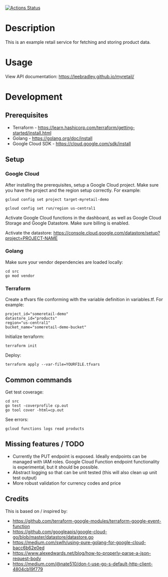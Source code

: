 [![Actions Status](https://github.com/leebradley/myretail/workflows/Go/badge.svg)](https://github.com/leebradley/myretail/actions)

# Description

This is an example retail service for fetching and storing product data.

# Usage

View API documentation:
https://leebradley.github.io/myretail/

# Development

## Prerequisites
* Terraform - https://learn.hashicorp.com/terraform/getting-started/install.html
* Golang - https://golang.org/doc/install
* Google Cloud SDK - https://cloud.google.com/sdk/install

## Setup

### Google Cloud

After installing the prerequisites, setup a Google Cloud project. Make sure you have the project and the region setup correctly. For example:

```
gcloud config set project target-myretail-demo
```

```
gcloud config set run/region us-central1
```

Activate Google Cloud functions in the dashboard, as well as Google Cloud Storage and Google Datastore. Make sure billing is enabled.

Activate the datastore:
https://console.cloud.google.com/datastore/setup?project=PROJECT-NAME

### Golang

Make sure your vendor dependencies are loaded locally:

```
cd src
go mod vendor
```

### Terraform

Create a tfvars file conforming with the variable definition in variables.tf. For example:
```
project_id="someretail-demo"
datastore_id="products"
region="us-central1"
bucket_name="someretail-demo-bucket"
```

Initialize terraform:

```
terraform init
```

Deploy:

```
terraform apply --var-file=YOURFILE.tfvars
```

## Common commands

Get test coverage:

```
cd src
go test -coverprofile cp.out
go tool cover -html=cp.out
```

See errors:

```
gcloud functions logs read products
```

## Missing features / TODO

* Currently the PUT endpoint is exposed. Ideally endpoints can be managed with IAM roles. Google Cloud Function endpoint functionality is experimental, but it should be possible.
* Abstract logging so that can be unit tested (this will also clean up unit test output)
* More robust validation for currency codes and price

## Credits

This is based on / inspired by:
* https://github.com/terraform-google-modules/terraform-google-event-function
* https://github.com/googleapis/google-cloud-go/blob/master/datastore/datastore.go
* https://medium.com/swlh/using-pure-golang-for-google-cloud-bacc6b62e0ed
* https://www.alexedwards.net/blog/how-to-properly-parse-a-json-request-body
* https://medium.com/@nate510/don-t-use-go-s-default-http-client-4804cb19f779